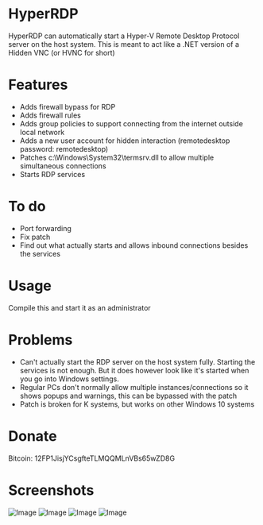 # HyperRDP
HyperRDP can automatically start a Hyper-V Remote Desktop Protocol server on the host system. This is meant to act like a .NET version of a Hidden VNC (or HVNC for short)

# Features
* Adds firewall bypass for RDP
* Adds firewall rules
* Adds group policies to support connecting from the internet outside local network
* Adds a new user account for hidden interaction (remotedesktop password: remotedesktop)
* Patches c:\Windows\System32\termsrv.dll to allow multiple simultaneous connections
* Starts RDP services

# To do
* Port forwarding
* Fix patch
* Find out what actually starts and allows inbound connections besides the services

# Usage
Compile this and start it as an administrator

# Problems
* Can't actually start the RDP server on the host system fully. Starting the services is not enough. But it does however look like it's started when you go into Windows settings.
* Regular PCs don't normally allow multiple instances/connections so it shows popups and warnings, this can be bypassed with the patch
* Patch is broken for K systems, but works on other Windows 10 systems

# Donate
Bitcoin: 12FP1JisjYCsgfteTLMQQMLnVBs65wZD8G

# Screenshots
![Image](https://i.imgur.com/RoZeCJf.png)
![Image](https://i.imgur.com/UElSFux.png)
![Image](https://i.imgur.com/xFadPFx.png)
![Image](https://i.imgur.com/OamIbqV.png)

